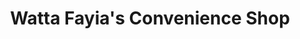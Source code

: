 ---
title: "Watta Fayia's Convenience Shop"
url: /buedu/watta-fayias-convenience-shop/
shop: convenience
---